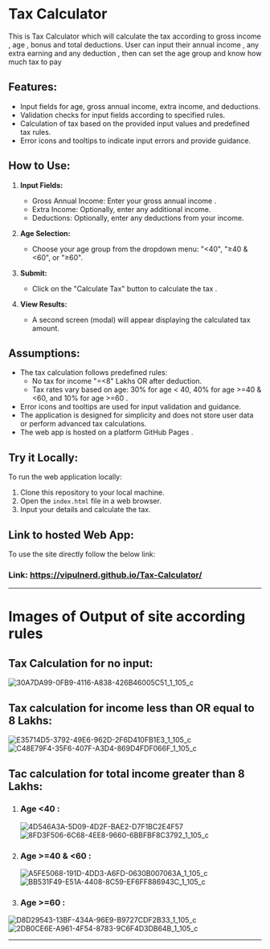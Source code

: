 # Tax Calculator
 This is Tax Calculator which will calculate the tax according to gross income , age , bonus and total deductions. User can input their annual income , any extra earning and any deduction , then can set the age group and know how much tax to pay

## Features:
- Input fields for age, gross annual income, extra income, and deductions.
- Validation checks for input fields according to specified rules.
- Calculation of tax based on the provided input values and predefined tax rules.
- Error icons and tooltips to indicate input errors and provide guidance.

## How to Use:
1. **Input Fields:**
   - Gross Annual Income: Enter your gross annual income .
   - Extra Income: Optionally, enter any additional income.
   - Deductions: Optionally, enter any deductions from your income.
     
2. **Age Selection:**
   - Choose your age group from the dropdown menu: "<40", "≥40 & <60", or "≥60".

3. **Submit:**
   - Click on the "Calculate Tax" button to calculate the tax .

4. **View Results:**
   - A second screen (modal) will appear displaying the calculated tax amount.

## Assumptions:
- The tax calculation follows predefined rules:
  - No tax for income "=<8" Lakhs OR after deduction.
  - Tax rates vary based on age: 30% for age < 40, 40% for age >=40 & <60, and 10% for age >=60 .
- Error icons and tooltips are used for input validation and guidance.
- The application is designed for simplicity and does not store user data or perform advanced tax calculations.
- The web app is hosted on a platform GitHub Pages .

## Try it Locally:
To run the web application locally:
1. Clone this repository to your local machine.
2. Open the `index.html` file in a web browser.
3. Input your details and calculate the tax.

## Link to hosted Web App:
 To use the site directly follow the below link:
 ### Link: https://vipulnerd.github.io/Tax-Calculator/

---

# Images of Output of site according rules 

## Tax Calculation for no input:
![30A7DA99-0FB9-4116-A838-426B46005C51_1_105_c](https://github.com/VipulNerd/Tax-Calculator/assets/144052913/9032fa3c-1e79-4dab-8d6f-ecd1b156b4fb)

## Tax calculation for income less than OR equal to 8 Lakhs:

![E35714D5-3792-49E6-962D-2F6D410FB1E3_1_105_c](https://github.com/VipulNerd/Tax-Calculator/assets/144052913/60482901-43af-4f56-a7b2-397ae58efc67)
![C48E79F4-35F6-407F-A3D4-869D4FDF066F_1_105_c](https://github.com/VipulNerd/Tax-Calculator/assets/144052913/3ccef729-cdd6-44b8-967c-e56a4b3f6e63)

## Tac calculation for total income greater than 8 Lakhs:
1. ### Age <40 :
   ![4D546A3A-5D09-4D2F-BAE2-D7F1BC2E4F57](https://github.com/VipulNerd/Tax-Calculator/assets/144052913/7a89f477-3930-4f7f-9688-96496b5b1b19)
   ![8FD3F506-6C68-4EE8-9660-6BBFBF8C3792_1_105_c](https://github.com/VipulNerd/Tax-Calculator/assets/144052913/2d3e9701-4122-4d3c-8657-cb595106c5fd)

2. ### Age >=40 & <60 : 
   ![A5FE5068-191D-4DD3-A6FD-0630B007063A_1_105_c](https://github.com/VipulNerd/Tax-Calculator/assets/144052913/e593a7f1-a6ab-40d3-a17f-838bf7ccd6a5)
   ![BB531F49-E51A-4408-8C59-EF6FF886943C_1_105_c](https://github.com/VipulNerd/Tax-Calculator/assets/144052913/78044114-4420-4504-9ca3-ed787a32b017)

3. ### Age >=60 :  
  ![D8D29543-13BF-434A-96E9-B9727CDF2B33_1_105_c](https://github.com/VipulNerd/Tax-Calculator/assets/144052913/0604c022-cf2c-433e-b826-989dbddd441d)
  ![2DB0CE6E-A961-4F54-8783-9C6F4D3DB64B_1_105_c](https://github.com/VipulNerd/Tax-Calculator/assets/144052913/d3b025f0-4f32-4257-bc52-424164a40475)


------------------------------------------------------------
